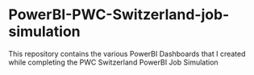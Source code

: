 # PowerBI-PWC-Switzerland-job-simulation

This repository contains the various PowerBI Dashboards that I created while completing the PWC Switzerland PowerBI Job Simulation

